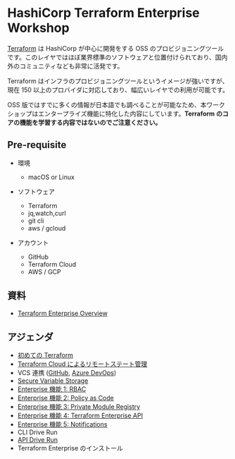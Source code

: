 # HashiCorp Terraform Enterprise Workshop

[Terraform](https://www.terraform.io/) は HashiCorp が中心に開発をする OSS のプロビジョニングツールです。このレイヤではほぼ業界標準のソフトウェアと位置付けられており、国内外のコミュニティなども非常に活発です。

Terraform はインフラのプロビジョニングツールというイメージが強いですが、現在 150 以上のプロバイダに対応しており、幅広いレイヤでの利用が可能です。

OSS 版ではすでに多くの情報が日本語でも調べることが可能なため、本ワークショップはエンタープライズ機能に特化した内容にしています。**Terraform のコアの機能を学習する内容ではないのでご注意ください。**

## Pre-requisite

* 環境
	* macOS or Linux

* ソフトウェア
	* Terraform
	* jq,watch,curl
	* git cli
	* aws / gcloud

* アカウント
	* GitHub
	* Terraform Cloud
	* AWS / GCP

## 資料

* [Terraform Enterprise Overview](https://docs.google.com/presentation/d/1Ovdee0FIrJ_h66B5DToQNYKWJ9XRbudS0RCk4d_x1Eg/edit?usp=sharing)

## アジェンダ
* [初めての Terraform](https://github.com/hashicorp-japan/terraform-workshop/blob/master/contents/hello-terraform.md)
* [Terraform Cloud によるリモートステート管理](./contents/tfc-remote-state.md)
* VCS 連携 ([GitHub](https://github.com/hashicorp-japan/terraform-workshop/blob/master/contents/vcs.md), [Azure DevOps](https://github.com/hashicorp-japan/terraform-workshop/blob/master/contents/vcs-azure.md))
* [Secure Variable Storage](https://github.com/hashicorp-japan/terraform-workshop/blob/master/contents/variables.md)
* [Enterprise 機能 1: RBAC](./contents/teams.md)
* [Enterprise 機能 2: Policy as Code](https://github.com/hashicorp-japan/terraform-workshop/blob/master/contents/sentinel.md)
* [Enterprise 機能 3: Private Module Registry](https://github.com/hashicorp-japan/terraform-workshop/blob/master/contents/module.md)
* [Enterprise 機能 4: Terraform Enterprise API](https://github.com/hashicorp-japan/terraform-workshop/blob/master/contents/tf-api.md)
* [Enterprise 機能 5: Notifications](https://github.com/hashicorp-japan/terraform-workshop/blob/master/contents/notifications.md)
* CLI Drive Run
* [API Drive Run](./contents/api-driven-run.md)
* Terraform Enterprise のインストール
